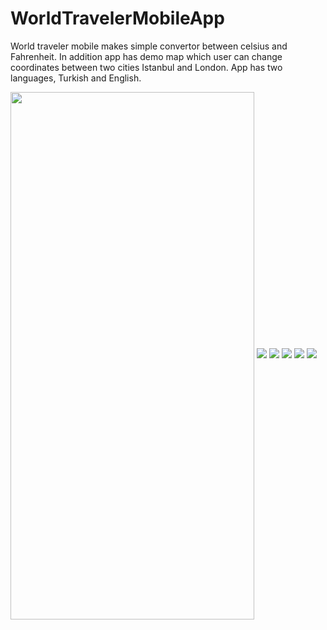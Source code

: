# WorldTravelerMobileApp
World traveler mobile makes simple convertor between celsius and Fahrenheit. In addition app has demo map which user can change coordinates between two cities Istanbul and London. App has two languages, Turkish and English.

<img src="https://github.com/baranemreturkmen/WorldTravelerMobileApp/blob/main/Photos/MainMenuTurkish-1.png" align="center" height="844" width="390">

<img src="https://github.com/baranemreturkmen/WorldTravelerMobileApp/blob/main/Photos/MainMenuTurkish-2.png">

<img src="https://github.com/baranemreturkmen/WorldTravelerMobileApp/blob/main/Photos/MapTurkish-1.png">

<img src="https://github.com/baranemreturkmen/WorldTravelerMobileApp/blob/main/Photos/MapTurkish-2.png">

<img src="https://github.com/baranemreturkmen/WorldTravelerMobileApp/blob/main/Photos/MainMenuEnglish.png">

<img src="https://github.com/baranemreturkmen/WorldTravelerMobileApp/blob/main/Photos/MapEnglish.png">
